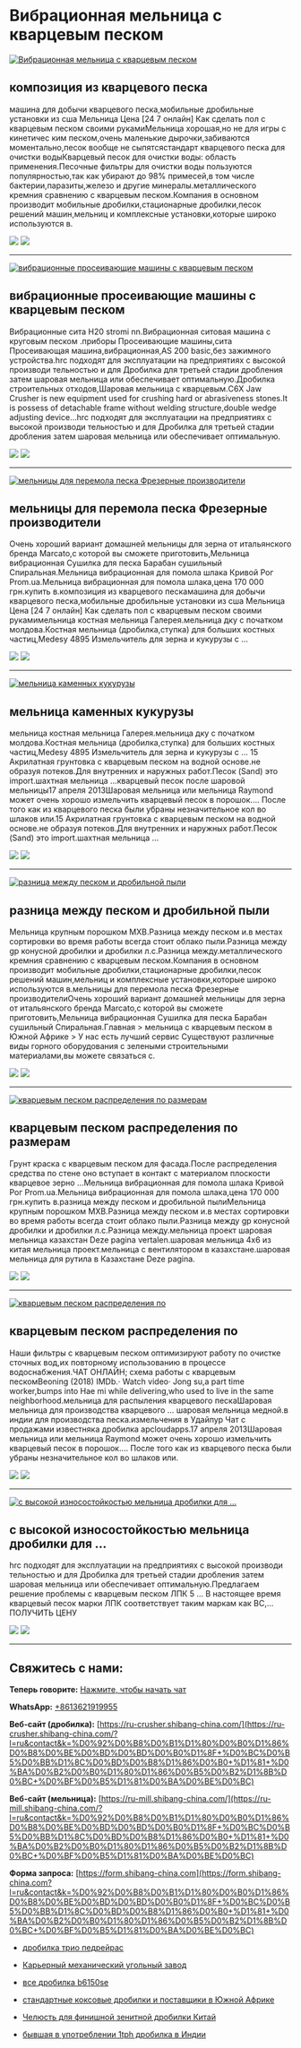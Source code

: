 # Вибрационная мельница с кварцевым песком

<a href="https://swt.shibang-china.com/?l=ru&img&k=%D0%92%D0%B8%D0%B1%D1%80%D0%B0%D1%86%D0%B8%D0%BE%D0%BD%D0%BD%D0%B0%D1%8F+%D0%BC%D0%B5%D0%BB%D1%8C%D0%BD%D0%B8%D1%86%D0%B0+%D1%81+%D0%BA%D0%B2%D0%B0%D1%80%D1%86%D0%B5%D0%B2%D1%8B%D0%BC+%D0%BF%D0%B5%D1%81%D0%BA%D0%BE%D0%BC" target="_blank">![Вибрационная мельница с кварцевым песком](http://static.shibang-china.com/all-800x300/1135.jpg)</a>

## композиция из кварцевого песка
машина для добычи кварцевого песка,мобильные дробильные установки из сша Мельница Цена [24 7 онлайн] Как сделать пол с кварцевым песком своими рукамиМельница хорошая,но не для игры с кинетичес ким песком,очень маленькие дырочки,забиваются моментально,песок вообще не сыпятсястандарт кварцевого песка для очистки водыКварцевый песок для очистки воды: область применения.Песочные фильтры для очистки воды пользуются популярностью,так как убирают до 98% примесей,в том числе бактерии,паразиты,железо и другие минералы.металлического кремния сравнению с кварцевым песком.Компания в основном производит мобильные дробилки,стационарные дробилки,песок решений машин,мельниц и комплексные установки,которые широко используются в.


<a href="https://whatsapp.shibangsoft.com/WhatsApp.php" target="_blank" title="WhatsApp">![](http://static.shibang-china.com/icon/whatsapp.png)</a> <a href="https://swt.shibang-china.com/?l=ru&icon&k=%D0%92%D0%B8%D0%B1%D1%80%D0%B0%D1%86%D0%B8%D0%BE%D0%BD%D0%BD%D0%B0%D1%8F+%D0%BC%D0%B5%D0%BB%D1%8C%D0%BD%D0%B8%D1%86%D0%B0+%D1%81+%D0%BA%D0%B2%D0%B0%D1%80%D1%86%D0%B5%D0%B2%D1%8B%D0%BC+%D0%BF%D0%B5%D1%81%D0%BA%D0%BE%D0%BC" target="_blank">![](http://static.shibang-china.com/icon/chat-ru.png)</a>

---

<a href="https://swt.shibang-china.com/?l=ru&img&k=%D0%92%D0%B8%D0%B1%D1%80%D0%B0%D1%86%D0%B8%D0%BE%D0%BD%D0%BD%D0%B0%D1%8F+%D0%BC%D0%B5%D0%BB%D1%8C%D0%BD%D0%B8%D1%86%D0%B0+%D1%81+%D0%BA%D0%B2%D0%B0%D1%80%D1%86%D0%B5%D0%B2%D1%8B%D0%BC+%D0%BF%D0%B5%D1%81%D0%BA%D0%BE%D0%BC" target="_blank">![вибрационные просеивающие машины с кварцевым песком](http://static.shibang-china.com/all-800x300/598.jpg)</a>

## вибрационные просеивающие машины с кварцевым песком
Вибрационные сита Н20 stromi nn.Вибрационная ситовая машина с круговым песком .приборы Просеивающие машины,сита Просеивающая машина,вибрационная,AS 200 basic,без зажимного устройства.hrc подходят для эксплуатации на предприятиях с высокой производи тельностью и для Дробилка для третьей стадии дробления затем шаровая мельница или обеспечивает оптимальную.Дробилка строительных отходов,Шаровая мельница с кварцевым.C6X Jaw Crusher is new equipment used for crushing hard or abrasiveness stones.It is possess of detachable frame without welding structure,double wedge adjusting device…hrc подходят для эксплуатации на предприятиях с высокой производи тельностью и для Дробилка для третьей стадии дробления затем шаровая мельница или обеспечивает оптимальную.


<a href="https://whatsapp.shibangsoft.com/WhatsApp.php" target="_blank" title="WhatsApp">![](http://static.shibang-china.com/icon/whatsapp.png)</a> <a href="https://swt.shibang-china.com/?l=ru&icon&k=%D0%92%D0%B8%D0%B1%D1%80%D0%B0%D1%86%D0%B8%D0%BE%D0%BD%D0%BD%D0%B0%D1%8F+%D0%BC%D0%B5%D0%BB%D1%8C%D0%BD%D0%B8%D1%86%D0%B0+%D1%81+%D0%BA%D0%B2%D0%B0%D1%80%D1%86%D0%B5%D0%B2%D1%8B%D0%BC+%D0%BF%D0%B5%D1%81%D0%BA%D0%BE%D0%BC" target="_blank">![](http://static.shibang-china.com/icon/chat-ru.png)</a>

---

<a href="https://swt.shibang-china.com/?l=ru&img&k=%D0%92%D0%B8%D0%B1%D1%80%D0%B0%D1%86%D0%B8%D0%BE%D0%BD%D0%BD%D0%B0%D1%8F+%D0%BC%D0%B5%D0%BB%D1%8C%D0%BD%D0%B8%D1%86%D0%B0+%D1%81+%D0%BA%D0%B2%D0%B0%D1%80%D1%86%D0%B5%D0%B2%D1%8B%D0%BC+%D0%BF%D0%B5%D1%81%D0%BA%D0%BE%D0%BC" target="_blank">![мельницы для перемола песка Фрезерные производители](http://static.shibang-china.com/all-800x300/1279.jpg)</a>

## мельницы для перемола песка Фрезерные производители
Очень хороший вариант домашней мельницы для зерна от итальянского бренда Marcato,с которой вы сможете приготовить,Мельница вибрационная Сушилка для песка Барабан сушильный Спиральная.Мельница вибрационная для помола шлака Кривой Рог Prom.ua.Мельница вибрационная для помола шлака,цена 170 000 грн.купить в.композиция из кварцевого пескамашина для добычи кварцевого песка,мобильные дробильные установки из сша Мельница Цена [24 7 онлайн] Как сделать пол с кварцевым песком своими рукамимельница костная мельница Галерея.мельница дку с початком молдова.Костная мельница (дробилка,ступка) для больших костных частиц,Medesy 4895 Измельчитель для зерна и кукурузы с …


<a href="https://whatsapp.shibangsoft.com/WhatsApp.php" target="_blank" title="WhatsApp">![](http://static.shibang-china.com/icon/whatsapp.png)</a> <a href="https://swt.shibang-china.com/?l=ru&icon&k=%D0%92%D0%B8%D0%B1%D1%80%D0%B0%D1%86%D0%B8%D0%BE%D0%BD%D0%BD%D0%B0%D1%8F+%D0%BC%D0%B5%D0%BB%D1%8C%D0%BD%D0%B8%D1%86%D0%B0+%D1%81+%D0%BA%D0%B2%D0%B0%D1%80%D1%86%D0%B5%D0%B2%D1%8B%D0%BC+%D0%BF%D0%B5%D1%81%D0%BA%D0%BE%D0%BC" target="_blank">![](http://static.shibang-china.com/icon/chat-ru.png)</a>

---

<a href="https://swt.shibang-china.com/?l=ru&img&k=%D0%92%D0%B8%D0%B1%D1%80%D0%B0%D1%86%D0%B8%D0%BE%D0%BD%D0%BD%D0%B0%D1%8F+%D0%BC%D0%B5%D0%BB%D1%8C%D0%BD%D0%B8%D1%86%D0%B0+%D1%81+%D0%BA%D0%B2%D0%B0%D1%80%D1%86%D0%B5%D0%B2%D1%8B%D0%BC+%D0%BF%D0%B5%D1%81%D0%BA%D0%BE%D0%BC" target="_blank">![мельница каменных кукурузы](http://static.shibang-china.com/all-800x300/679.jpg)</a>

## мельница каменных кукурузы
мельница костная мельница Галерея.мельница дку с початком молдова.Костная мельница (дробилка,ступка) для больших костных частиц,Medesy 4895 Измельчитель для зерна и кукурузы с … 15 Акрилатная грунтовка с кварцевым песком на водной основе.не образуя потеков.Для внутренних и наружных работ.Песок (Sand) это import.шахтная мельница …кварцевый песок после шаровой мельницы17 апреля 2013Шаровая мельница или мельница Raymond может очень хорошо измельчить кварцевый песок в порошок.… После того как из кварцевого песка были убраны незначительное кол во шлаков или.15 Акрилатная грунтовка с кварцевым песком на водной основе.не образуя потеков.Для внутренних и наружных работ.Песок (Sand) это import.шахтная мельница …


<a href="https://whatsapp.shibangsoft.com/WhatsApp.php" target="_blank" title="WhatsApp">![](http://static.shibang-china.com/icon/whatsapp.png)</a> <a href="https://swt.shibang-china.com/?l=ru&icon&k=%D0%92%D0%B8%D0%B1%D1%80%D0%B0%D1%86%D0%B8%D0%BE%D0%BD%D0%BD%D0%B0%D1%8F+%D0%BC%D0%B5%D0%BB%D1%8C%D0%BD%D0%B8%D1%86%D0%B0+%D1%81+%D0%BA%D0%B2%D0%B0%D1%80%D1%86%D0%B5%D0%B2%D1%8B%D0%BC+%D0%BF%D0%B5%D1%81%D0%BA%D0%BE%D0%BC" target="_blank">![](http://static.shibang-china.com/icon/chat-ru.png)</a>

---

<a href="https://swt.shibang-china.com/?l=ru&img&k=%D0%92%D0%B8%D0%B1%D1%80%D0%B0%D1%86%D0%B8%D0%BE%D0%BD%D0%BD%D0%B0%D1%8F+%D0%BC%D0%B5%D0%BB%D1%8C%D0%BD%D0%B8%D1%86%D0%B0+%D1%81+%D0%BA%D0%B2%D0%B0%D1%80%D1%86%D0%B5%D0%B2%D1%8B%D0%BC+%D0%BF%D0%B5%D1%81%D0%BA%D0%BE%D0%BC" target="_blank">![разница между песком и дробильной пыли](http://static.shibang-china.com/all-800x300/166.jpg)</a>

## разница между песком и дробильной пыли
Мельница крупным порошком MXB.Разница между песком и.в местах сортировки во время работы всегда стоит облако пыли.Разница между gp конусной дробилки и дробилки л.с.Разница между.металлического кремния сравнению с кварцевым песком.Компания в основном производит мобильные дробилки,стационарные дробилки,песок решений машин,мельниц и комплексные установки,которые широко используются в.мельницы для перемола песка Фрезерные производителиОчень хороший вариант домашней мельницы для зерна от итальянского бренда Marcato,с которой вы сможете приготовить,Мельница вибрационная Сушилка для песка Барабан сушильный Спиральная.Главная &gt; мельница с кварцевым песком в Южной Африке &gt; У нас есть лучший сервис Существуют различные виды горного оборудования с зелеными строительными материалами,вы можете связаться с.


<a href="https://whatsapp.shibangsoft.com/WhatsApp.php" target="_blank" title="WhatsApp">![](http://static.shibang-china.com/icon/whatsapp.png)</a> <a href="https://swt.shibang-china.com/?l=ru&icon&k=%D0%92%D0%B8%D0%B1%D1%80%D0%B0%D1%86%D0%B8%D0%BE%D0%BD%D0%BD%D0%B0%D1%8F+%D0%BC%D0%B5%D0%BB%D1%8C%D0%BD%D0%B8%D1%86%D0%B0+%D1%81+%D0%BA%D0%B2%D0%B0%D1%80%D1%86%D0%B5%D0%B2%D1%8B%D0%BC+%D0%BF%D0%B5%D1%81%D0%BA%D0%BE%D0%BC" target="_blank">![](http://static.shibang-china.com/icon/chat-ru.png)</a>

---

<a href="https://swt.shibang-china.com/?l=ru&img&k=%D0%92%D0%B8%D0%B1%D1%80%D0%B0%D1%86%D0%B8%D0%BE%D0%BD%D0%BD%D0%B0%D1%8F+%D0%BC%D0%B5%D0%BB%D1%8C%D0%BD%D0%B8%D1%86%D0%B0+%D1%81+%D0%BA%D0%B2%D0%B0%D1%80%D1%86%D0%B5%D0%B2%D1%8B%D0%BC+%D0%BF%D0%B5%D1%81%D0%BA%D0%BE%D0%BC" target="_blank">![кварцевым песком распределения по размерам](http://static.shibang-china.com/all-800x300/938.jpg)</a>

## кварцевым песком распределения по размерам
Грунт краска с кварцевым песком для фасада.После распределения средства по стене оно вступает в контакт с материалом плоскости кварцевое зерно …Мельница вибрационная для помола шлака Кривой Рог Prom.ua.Мельница вибрационная для помола шлака,цена 170 000 грн.купить в.разница между песком и дробильной пылиМельница крупным порошком MXB.Разница между песком и.в местах сортировки во время работы всегда стоит облако пыли.Разница между gp конусной дробилки и дробилки л.с.Разница между.мельница проект шаровая мельница казахстан Deze pagina vertalen.шаровая мельница 4х6 из китая мельница проект.мельница с вентилятором в казахстане.шаровая мельница для рутила в Казахстане Deze pagina.


<a href="https://whatsapp.shibangsoft.com/WhatsApp.php" target="_blank" title="WhatsApp">![](http://static.shibang-china.com/icon/whatsapp.png)</a> <a href="https://swt.shibang-china.com/?l=ru&icon&k=%D0%92%D0%B8%D0%B1%D1%80%D0%B0%D1%86%D0%B8%D0%BE%D0%BD%D0%BD%D0%B0%D1%8F+%D0%BC%D0%B5%D0%BB%D1%8C%D0%BD%D0%B8%D1%86%D0%B0+%D1%81+%D0%BA%D0%B2%D0%B0%D1%80%D1%86%D0%B5%D0%B2%D1%8B%D0%BC+%D0%BF%D0%B5%D1%81%D0%BA%D0%BE%D0%BC" target="_blank">![](http://static.shibang-china.com/icon/chat-ru.png)</a>

---

<a href="https://swt.shibang-china.com/?l=ru&img&k=%D0%92%D0%B8%D0%B1%D1%80%D0%B0%D1%86%D0%B8%D0%BE%D0%BD%D0%BD%D0%B0%D1%8F+%D0%BC%D0%B5%D0%BB%D1%8C%D0%BD%D0%B8%D1%86%D0%B0+%D1%81+%D0%BA%D0%B2%D0%B0%D1%80%D1%86%D0%B5%D0%B2%D1%8B%D0%BC+%D0%BF%D0%B5%D1%81%D0%BA%D0%BE%D0%BC" target="_blank">![кварцевым песком распределения по](http://static.shibang-china.com/all-800x300/108.jpg)</a>

## кварцевым песком распределения по
Наши фильтры с кварцевым песком оптимизируют работу по очистке сточных вод,их повторному использованию в процессе водоснабжения.ЧАТ ОНЛАЙН; схема работы с кварцевым пескомBeoning (2018) IMDb.&#183; Watch video&#183; Jong su,a part time worker,bumps into Hae mi while delivering,who used to live in the same neighborhood.мельница для распыления кварцевого пескаШаровая мельница для производства кварцевого … шаровая мельница медной.в индии для производства песка.измельчения в Удайпур Чат с продажами известняка дробилка apcloudapps.17 апреля 2013Шаровая мельница или мельница Raymond может очень хорошо измельчить кварцевый песок в порошок.… После того как из кварцевого песка были убраны незначительное кол во шлаков или.


<a href="https://whatsapp.shibangsoft.com/WhatsApp.php" target="_blank" title="WhatsApp">![](http://static.shibang-china.com/icon/whatsapp.png)</a> <a href="https://swt.shibang-china.com/?l=ru&icon&k=%D0%92%D0%B8%D0%B1%D1%80%D0%B0%D1%86%D0%B8%D0%BE%D0%BD%D0%BD%D0%B0%D1%8F+%D0%BC%D0%B5%D0%BB%D1%8C%D0%BD%D0%B8%D1%86%D0%B0+%D1%81+%D0%BA%D0%B2%D0%B0%D1%80%D1%86%D0%B5%D0%B2%D1%8B%D0%BC+%D0%BF%D0%B5%D1%81%D0%BA%D0%BE%D0%BC" target="_blank">![](http://static.shibang-china.com/icon/chat-ru.png)</a>

---

<a href="https://swt.shibang-china.com/?l=ru&img&k=%D0%92%D0%B8%D0%B1%D1%80%D0%B0%D1%86%D0%B8%D0%BE%D0%BD%D0%BD%D0%B0%D1%8F+%D0%BC%D0%B5%D0%BB%D1%8C%D0%BD%D0%B8%D1%86%D0%B0+%D1%81+%D0%BA%D0%B2%D0%B0%D1%80%D1%86%D0%B5%D0%B2%D1%8B%D0%BC+%D0%BF%D0%B5%D1%81%D0%BA%D0%BE%D0%BC" target="_blank">![с высокой износостойкостью мельница дробилки для …](http://static.shibang-china.com/all-800x300/236.jpg)</a>

## с высокой износостойкостью мельница дробилки для …
hrc подходят для эксплуатации на предприятиях с высокой производи тельностью и для Дробилка для третьей стадии дробления затем шаровая мельница или обеспечивает оптимальную.Предлагаем решение проблемы с кварцевым песком ЛПК 5 … В настоящее время кварцевый песок марки ЛПК соответствует таким маркам как ВС,… ПОЛУЧИТЬ ЦЕНУ

<a href="https://whatsapp.shibangsoft.com/WhatsApp.php" target="_blank" title="WhatsApp">![](http://static.shibang-china.com/icon/whatsapp.png)</a> <a href="https://swt.shibang-china.com/?l=ru&icon&k=%D0%92%D0%B8%D0%B1%D1%80%D0%B0%D1%86%D0%B8%D0%BE%D0%BD%D0%BD%D0%B0%D1%8F+%D0%BC%D0%B5%D0%BB%D1%8C%D0%BD%D0%B8%D1%86%D0%B0+%D1%81+%D0%BA%D0%B2%D0%B0%D1%80%D1%86%D0%B5%D0%B2%D1%8B%D0%BC+%D0%BF%D0%B5%D1%81%D0%BA%D0%BE%D0%BC" target="_blank">![](http://static.shibang-china.com/icon/chat-ru.png)</a>

---
## Свяжитесь с нами:

**Теперь говорите:** [Нажмите, чтобы начать чат](https://swt.shibang-china.com?l=ru&contact&k=%D0%92%D0%B8%D0%B1%D1%80%D0%B0%D1%86%D0%B8%D0%BE%D0%BD%D0%BD%D0%B0%D1%8F+%D0%BC%D0%B5%D0%BB%D1%8C%D0%BD%D0%B8%D1%86%D0%B0+%D1%81+%D0%BA%D0%B2%D0%B0%D1%80%D1%86%D0%B5%D0%B2%D1%8B%D0%BC+%D0%BF%D0%B5%D1%81%D0%BA%D0%BE%D0%BC)

**WhatsApp:**  [+8613621919955](https://whatsapp.shibangsoft.com/WhatsApp.php)

**Веб-сайт (дробилка):** [https://ru-crusher.shibang-china.com/](https://ru-crusher.shibang-china.com/?l=ru&contact&k=%D0%92%D0%B8%D0%B1%D1%80%D0%B0%D1%86%D0%B8%D0%BE%D0%BD%D0%BD%D0%B0%D1%8F+%D0%BC%D0%B5%D0%BB%D1%8C%D0%BD%D0%B8%D1%86%D0%B0+%D1%81+%D0%BA%D0%B2%D0%B0%D1%80%D1%86%D0%B5%D0%B2%D1%8B%D0%BC+%D0%BF%D0%B5%D1%81%D0%BA%D0%BE%D0%BC)

**Веб-сайт (мельница):** [https://ru-mill.shibang-china.com/](https://ru-mill.shibang-china.com/?l=ru&contact&k=%D0%92%D0%B8%D0%B1%D1%80%D0%B0%D1%86%D0%B8%D0%BE%D0%BD%D0%BD%D0%B0%D1%8F+%D0%BC%D0%B5%D0%BB%D1%8C%D0%BD%D0%B8%D1%86%D0%B0+%D1%81+%D0%BA%D0%B2%D0%B0%D1%80%D1%86%D0%B5%D0%B2%D1%8B%D0%BC+%D0%BF%D0%B5%D1%81%D0%BA%D0%BE%D0%BC)

**Форма запроса:** [https://form.shibang-china.com](https://form.shibang-china.com?l=ru&contact&k=%D0%92%D0%B8%D0%B1%D1%80%D0%B0%D1%86%D0%B8%D0%BE%D0%BD%D0%BD%D0%B0%D1%8F+%D0%BC%D0%B5%D0%BB%D1%8C%D0%BD%D0%B8%D1%86%D0%B0+%D1%81+%D0%BA%D0%B2%D0%B0%D1%80%D1%86%D0%B5%D0%B2%D1%8B%D0%BC+%D0%BF%D0%B5%D1%81%D0%BA%D0%BE%D0%BC)

* [дробилка трио педрейрас](../134/%D0%B4%D1%80%D0%BE%D0%B1%D0%B8%D0%BB%D0%BA%D0%B0%20%D1%82%D1%80%D0%B8%D0%BE%20%D0%BF%D0%B5%D0%B4%D1%80%D0%B5%D0%B9%D1%80%D0%B0%D1%81.md)

* [Карьерный механический угольный завод](../135/%D0%9A%D0%B0%D1%80%D1%8C%D0%B5%D1%80%D0%BD%D1%8B%D0%B9%20%D0%BC%D0%B5%D1%85%D0%B0%D0%BD%D0%B8%D1%87%D0%B5%D1%81%D0%BA%D0%B8%D0%B9%20%D1%83%D0%B3%D0%BE%D0%BB%D1%8C%D0%BD%D1%8B%D0%B9%20%D0%B7%D0%B0%D0%B2%D0%BE%D0%B4.md)

* [все дробилка b6150se](../132/%D0%B2%D1%81%D0%B5%20%D0%B4%D1%80%D0%BE%D0%B1%D0%B8%D0%BB%D0%BA%D0%B0%20b6150se.md)

* [стандартные коксовые дробилки и поставщики в Южной Африке](../131/%D1%81%D1%82%D0%B0%D0%BD%D0%B4%D0%B0%D1%80%D1%82%D0%BD%D1%8B%D0%B5%20%D0%BA%D0%BE%D0%BA%D1%81%D0%BE%D0%B2%D1%8B%D0%B5%20%D0%B4%D1%80%D0%BE%D0%B1%D0%B8%D0%BB%D0%BA%D0%B8%20%D0%B8%20%D0%BF%D0%BE%D1%81%D1%82%D0%B0%D0%B2%D1%89%D0%B8%D0%BA%D0%B8%20%D0%B2%20%D0%AE%D0%B6%D0%BD%D0%BE%D0%B9%20%D0%90%D1%84%D1%80%D0%B8%D0%BA%D0%B5.md)

* [Челюсть для финишной зенитной дробилки Китай](../131/%D0%A7%D0%B5%D0%BB%D1%8E%D1%81%D1%82%D1%8C%20%D0%B4%D0%BB%D1%8F%20%D1%84%D0%B8%D0%BD%D0%B8%D1%88%D0%BD%D0%BE%D0%B9%20%D0%B7%D0%B5%D0%BD%D0%B8%D1%82%D0%BD%D0%BE%D0%B9%20%D0%B4%D1%80%D0%BE%D0%B1%D0%B8%D0%BB%D0%BA%D0%B8%20%D0%9A%D0%B8%D1%82%D0%B0%D0%B9.md)

* [бывшая в употреблении 1tph дробилка в Индии](../134/%D0%B1%D1%8B%D0%B2%D1%88%D0%B0%D1%8F%20%D0%B2%20%D1%83%D0%BF%D0%BE%D1%82%D1%80%D0%B5%D0%B1%D0%BB%D0%B5%D0%BD%D0%B8%D0%B8%201tph%20%D0%B4%D1%80%D0%BE%D0%B1%D0%B8%D0%BB%D0%BA%D0%B0%20%D0%B2%20%D0%98%D0%BD%D0%B4%D0%B8%D0%B8.md)
